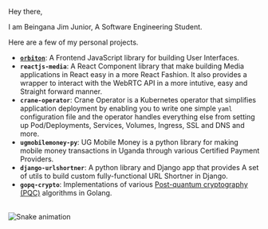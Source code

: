 Hey there,

I am Beingana Jim Junior, A Software Engineering Student.

Here are a few of my personal projects.


- **[`orbiton`](https://orbiton.js.org)**: A Frontend JavaScript library for building User Interfaces. 
- **`reactjs-media`**: A React Component library that make building Media applications in React easy in a more React Fashion. It also provides a wrapper to interact with the WebRTC API in a more intutive, easy and Straight forward manner.
- **`crane-operator`**: Crane Operator is a Kubernetes operator that simplifies application deployment by enabling you to write one simple `yaml` configuration file and the operator handles everything else from setting up Pod/Deployments, Services, Volumes, Ingress, SSL and DNS and more.
- **`ugmobilemoney-py`**: UG Mobile Money is a python library for making mobile money transactions in Uganda through various Certified Payment Providers.
- **`django-urlshortner`**: A python library and Django app that provides A set of utils to build custom fully-functional URL Shortner in Django.
- **`gopq-crypto`**: Implementations of various [Post-quantum cryptography (PQC)](https://en.wikipedia.org/wiki/Post-quantum_cryptography) algorithms in Golang.




<br clear="both">
<img src="https://raw.githubusercontent.com/jim-junior/portfolio/output/snake.svg" alt="Snake animation" />
